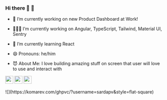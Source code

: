 ### Hi there 👋 🙂

- 🔭 I’m currently working on new Product Dashboard at Work!

- 👨🏻‍💻 I’m currently working on Angular, TypeScript, Tailwind, Material UI, Sentry

- 🌱 I’m currently learning React

- 😄 Pronouns: he/him

- 😈 About Me: I love building amazing stuff on screen that user will love to use and interact with

<p><a href="https://www.twitter.com/PranavSarda2"><img src="https://img.shields.io/badge/twitter-%231DA1F2.svg?&style=for-the-badge&logo=twitter&logoColor=white" height=25></a> <a href="https://www.linkedin.com/in/sardapv/"><img src="https://img.shields.io/badge/linkedin-%230077B5.svg?&style=for-the-badge&logo=linkedin&logoColor=white" height=25></a> <a href="https://www.instagram.com/8bit.potato/"><img src="https://img.shields.io/badge/instagram-%23E4405F.svg?&style=for-the-badge&logo=instagram&logoColor=white" height=25></a></p> ![](https://komarev.com/ghpvc/?username=sardapv&style=flat-square)
